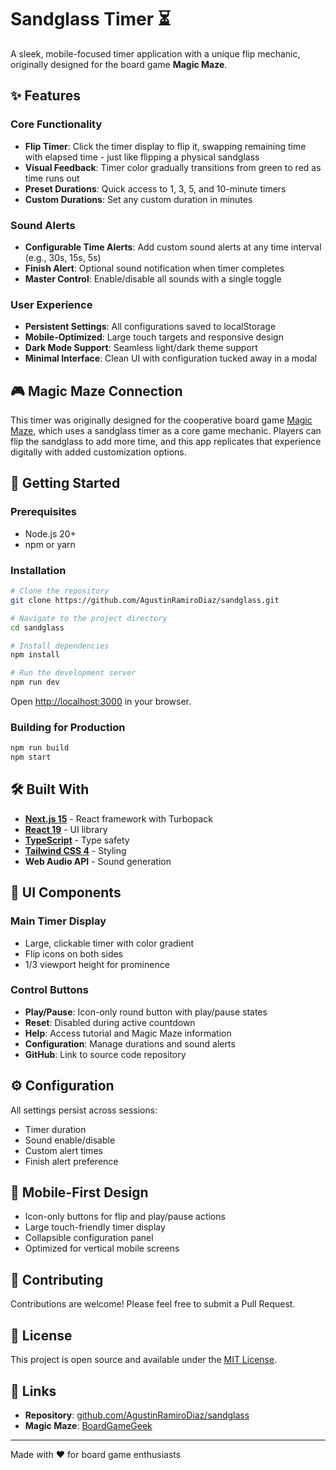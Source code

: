 # Sandglass Timer ⏳

A sleek, mobile-focused timer application with a unique flip mechanic, originally designed for the board game **Magic Maze**.

## ✨ Features

### Core Functionality
- **Flip Timer**: Click the timer display to flip it, swapping remaining time with elapsed time - just like flipping a physical sandglass
- **Visual Feedback**: Timer color gradually transitions from green to red as time runs out
- **Preset Durations**: Quick access to 1, 3, 5, and 10-minute timers
- **Custom Durations**: Set any custom duration in minutes

### Sound Alerts
- **Configurable Time Alerts**: Add custom sound alerts at any time interval (e.g., 30s, 15s, 5s)
- **Finish Alert**: Optional sound notification when timer completes
- **Master Control**: Enable/disable all sounds with a single toggle

### User Experience
- **Persistent Settings**: All configurations saved to localStorage
- **Mobile-Optimized**: Large touch targets and responsive design
- **Dark Mode Support**: Seamless light/dark theme support
- **Minimal Interface**: Clean UI with configuration tucked away in a modal

## 🎮 Magic Maze Connection

This timer was originally designed for the cooperative board game [Magic Maze](https://boardgamegeek.com/boardgame/209778/magic-maze), which uses a sandglass timer as a core game mechanic. Players can flip the sandglass to add more time, and this app replicates that experience digitally with added customization options.

## 🚀 Getting Started

### Prerequisites
- Node.js 20+
- npm or yarn

### Installation

```bash
# Clone the repository
git clone https://github.com/AgustinRamiroDiaz/sandglass.git

# Navigate to the project directory
cd sandglass

# Install dependencies
npm install

# Run the development server
npm run dev
```

Open [http://localhost:3000](http://localhost:3000) in your browser.

### Building for Production

```bash
npm run build
npm start
```

## 🛠️ Built With

- **[Next.js 15](https://nextjs.org/)** - React framework with Turbopack
- **[React 19](https://react.dev/)** - UI library
- **[TypeScript](https://www.typescriptlang.org/)** - Type safety
- **[Tailwind CSS 4](https://tailwindcss.com/)** - Styling
- **Web Audio API** - Sound generation

## 🎨 UI Components

### Main Timer Display
- Large, clickable timer with color gradient
- Flip icons on both sides
- 1/3 viewport height for prominence

### Control Buttons
- **Play/Pause**: Icon-only round button with play/pause states
- **Reset**: Disabled during active countdown
- **Help**: Access tutorial and Magic Maze information
- **Configuration**: Manage durations and sound alerts
- **GitHub**: Link to source code repository

## ⚙️ Configuration

All settings persist across sessions:
- Timer duration
- Sound enable/disable
- Custom alert times
- Finish alert preference

## 📱 Mobile-First Design

- Icon-only buttons for flip and play/pause actions
- Large touch-friendly timer display
- Collapsible configuration panel
- Optimized for vertical mobile screens

## 🤝 Contributing

Contributions are welcome! Please feel free to submit a Pull Request.

## 📄 License

This project is open source and available under the [MIT License](LICENSE).

## 🔗 Links

- **Repository**: [github.com/AgustinRamiroDiaz/sandglass](https://github.com/AgustinRamiroDiaz/sandglass)
- **Magic Maze**: [BoardGameGeek](https://boardgamegeek.com/boardgame/209778/magic-maze)

---

Made with ❤️ for board game enthusiasts

